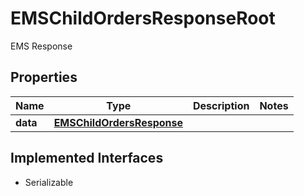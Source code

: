 

# EMSChildOrdersResponseRoot

EMS Response

## Properties

Name | Type | Description | Notes
------------ | ------------- | ------------- | -------------
**data** | [**EMSChildOrdersResponse**](EMSChildOrdersResponse.md) |  | 


## Implemented Interfaces

* Serializable


